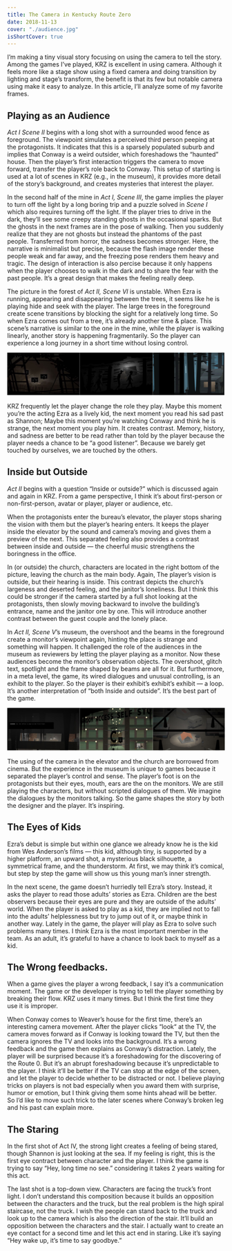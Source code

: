 ```yaml
---
title: The Camera in Kentucky Route Zero
date: 2018-11-13
cover: "./audience.jpg"
isShortCover: true
---
```


I’m making a tiny visual story focusing on using the camera to tell the story. Among the games I’ve played, KRZ is excellent in using camera. Although it feels more like a stage show using a fixed camera and doing transition by lighting and stage’s transform, the benefit is that its few but notable camera using make it easy to analyze. In this article, I’ll analyze some of my favorite frames.

## Playing as an Audience
*Act I Scene II* begins with a long shot with a surrounded wood fence as foreground. The viewpoint simulates a perceived third person peeping at the protagonists. It indicates that this is a sparsely populated suburb and implies that Conway is a weird outsider, which foreshadows the “haunted” house. Then the player’s first interaction triggers the camera to move forward, transfer the player’s role back to Conway. This setup of starting is used at a lot of scenes in KRZ (e.g., in the museum), it provides more detail of the story’s background, and creates mysteries that interest the player.

In the second half of the mine in *Act I, Scene III*, the game implies the player to turn off the light by a long boring trip and a puzzle solved in *Scene I* which also requires turning off the light. If the player tries to drive in the dark, they’ll see some creepy standing ghosts in the occasional sparks. But the ghosts in the next frames are in the pose of walking. Then you suddenly realize that they are not ghosts but instead the phantoms of the past people. Transferred from horror, the sadness becomes stronger. Here, the narrative is minimalist but precise, because the flash image render these people weak and far away, and the freezing pose renders them heavy and tragic. The design of interaction is also percise because it only happens when the player chooses to walk in the dark and to share the fear with the past people. It’s a great design that makes the feeling really deep.

The picture in the forest of *Act II, Scene VI* is unstable. When Ezra is running, appearing and disappearing between the trees, it seems like he is playing hide and seek with the player. The large trees in the foreground create scene transitions by blocking the sight for a relatively long time. So when Ezra comes out from a tree, it’s already another time & place. This scene’s narrative is similar to the one in the mine, while the player is walking linearly, another story is happening fragmentarily. So the player can experience a long journey in a short time without losing control. 

![](audience.jpg)

KRZ frequently let the player change the role they play. Maybe this moment you’re the acting Ezra as a lively kid, the next moment you read his sad past as Shannon; Maybe this moment you’re watching Conway and think he is strange, the next moment you play him. It creates contrast. Memory, history, and sadness are better to be read rather than told by the player because the player needs a chance to be “a good listener”. Because we barely get touched by ourselves, we are touched by the others.

## Inside but Outside
*Act II* begins with a question “Inside or outside?” which is discussed again and again in KRZ. From a game perspective, I think it’s about first-person or non-first-person, avatar or player, player or audience, etc.

When the protagonists enter the bureau’s elevator, the player stops sharing the vision with them but the player’s hearing enters. It keeps the player inside the elevator by the sound and camera’s moving and gives them a preview of the next. This separated feeling also provides a contrast between inside and outside — the cheerful music strengthens the boringness in the office.

In (or outside) the church, characters are located in the right bottom of the picture, leaving the church as the main body. Again, The player’s vision is outside, but their hearing is inside. This contrast depicts the church’s largeness and deserted feeling, and the janitor’s loneliness. But I think this could be stronger if the camera started by a full shot looking at the protagonists, then slowly moving backward to involve the building’s entrance, name and the janitor one by one. This will introduce another contrast between the guest couple and the lonely place.

In *Act II, Scene V*’s museum, the overshoot and the beams in the foreground create a monitor’s viewpoint again, hinting the place is strange and something will happen. It challenged the role of the audiences in the museum as reviewers by letting the player playing as a monitor. Now these audiences become the monitor’s observation objects. The overshoot, glitch text, spotlight and the frame shaped by beams are all for it. But furthermore, in a meta level, the game, its wired dialogues and unusual controlling, is an exhibit to the player. So the player is their exhibit’s exhibit’s exhibit — a loop. It’s another interpretation of “both Inside and outside”. It’s the best part of the game.

![Inside but outside](inside-outside.jpg 'Inside but outside')

The using of the camera in the elevator and the church are borrowed from cinema. But the experience in the museum is unique to games because it separated the player’s control and sense. The player’s foot is on the protagonists but their eyes, mouth, ears are the on the monitors. We are still playing the characters, but without scripted dialogues of them. We imagine the dialogues by the monitors talking. So the game shapes the story by both the designer and the player. It’s inspiring.


## The Eyes of Kids
Ezra’s debut is simple but within one glance we already know he is the kid from Wes Anderson’s films — this kid, although tiny, is supported by a higher platform, an upward shot, a mysterious black silhouette, a symmetrical frame, and the thunderstorm. At first, we may think it’s comical, but step by step the game will show us this young man’s inner strength.

In the next scene, the game doesn’t hurriedly tell Ezra’s story. Instead, it asks the player to read those adults’ stories as Ezra. Children are the best observers because their eyes are pure and they are outside of the adults’ world. When the player is asked to play as a kid, they are implied not to fall into the adults’ helplessness but try to jump out of it, or maybe think in another way. Lately in the game, the player will play as Ezra to solve such problems many times. I think Ezra is the most important member in the team. As an adult, it’s grateful to have a chance to look back to myself as a kid.

## The Wrong feedbacks.
When a game gives the player a wrong feedback, I say it’s a communication moment. The game or the developer is trying to tell the player something by breaking their flow. KRZ uses it many times. But I think the first time they use it is improper.

When Conway comes to Weaver’s house for the first time, there’s an interesting camera movement. After the player clicks “look“ at the TV, the camera moves forward as if Conway is looking toward the TV, but then the camera ignores the TV and looks into the background. It’s a wrong feedback and the game then explains as Conway’s distraction. Lately, the player will be surprised because it’s a foreshadowing for the discovering of the Route 0. But it’s an abrupt foreshadowing because it’s unpredictable to the player. I think it’ll be better if the TV can stop at the edge of the screen,  and let the player to decide whether to be distracted or not. I believe playing tricks on players is not bad especially when you award them with surprise, humor or emotion, but I think giving them some hints ahead will be better. So I’d like to move such trick to the later scenes where Conway’s broken leg and his past can explain more.

## The Staring
In the first shot of Act IV, the strong light creates a feeling of being stared, though Shannon is just looking at the sea. If my feeling is right, this is the first eye contract between character and the player. I think the game is trying to say “Hey, long time no see.” considering it takes 2 years waiting for this act.

The last shot is a top-down view. Characters are facing the truck’s front light. I don’t understand this composition because it builds an opposition between the characters and the truck, but the real problem is the high spiral staircase, not the truck. I wish the people can stand back to the truck and look up to the camera which is also the direction of the stair. It’ll build an opposition between the characters and the stair. I actually want to create an eye contact for a second time and let this act end in staring. Like it’s saying “Hey wake up, it’s time to say goodbye.”